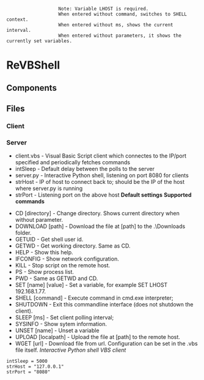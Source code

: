 
                       Note: Variable LHOST is required.
                       When entered without command, switches to SHELL context.
                       When entered without ms, shows the current interval.
                       When entered without parameters, it shows the currently set variables.
# ReVBShell
## Components
## Files
### Client
### Server
* client.vbs - Visual Basic Script client which connectes to the IP/port specified and periodically fetches commands
* intSleep - Default delay between the polls to the server
* server.py - Interactive Python shell, listening on port 8080 for clients
* strHost - IP of host to connect back to; should be the IP of the host where server.py is running
* strPort - Listening port on the above host
**Default settings**
**Supported commands**
- CD [directory]     - Change directory. Shows current directory when without parameter.
- DOWNLOAD [path]    - Download the file at [path] to the .\Downloads folder.
- GETUID             - Get shell user id.
- GETWD              - Get working directory. Same as CD.
- HELP               - Show this help.
- IFCONFIG           - Show network configuration.
- KILL               - Stop script on the remote host.
- PS                 - Show process list.
- PWD                - Same as GETWD and CD.
- SET [name] [value] - Set a variable, for example SET LHOST 192.168.1.77.
- SHELL [command]    - Execute command in cmd.exe interpreter;
- SHUTDOWN           - Exit this commandline interface (does not shutdown the client).
- SLEEP [ms]         - Set client polling interval;
- SYSINFO            - Show sytem information.
- UNSET [name]       - Unset a variable
- UPLOAD [localpath] - Upload the file at [path] to the remote host.
- WGET [url]         - Download file from url.
Configuration can be set in the .vbs file itself.
_Interactive Python shell_
_VBS client_
```
intSleep = 5000
strHost = "127.0.0.1"
strPort = "8080"
